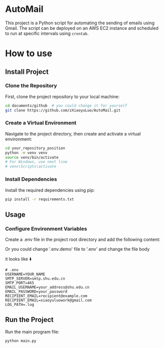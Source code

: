 # AutoMail

This project is a Python script for automating the sending of emails using Gmail. The script can be deployed on an AWS EC2 instance and scheduled to run at specific intervals using `crontab`.

# How to use

## Install Project

### Clone the Repository
First, clone the project repository to your local machine:

```bash
cd documents/github  # you could change it for yourself
git clone https://github.com/zXiaoyuLuo/AutoMail.git
```

### Create a Virtual Environment
Navigate to the project directory, then create and activate a virtual environment:

```bash
cd your_repository_position
python -m venv venv
source venv/bin/activate
# For Windows, use next line
# venv\Scripts\activate
```

### Install Dependencies
Install the required dependencies using pip:

```bash
pip install -r requirements.txt
```

## Usage

### Configure Environment Variables

Create a .env file in the project root directory and add the following content:

Or you could change '.env.demo' file to '.env' and change the file body

it looks like ⬇️
```
# .env
USERNAME=YOUR_NAME
SMTP_SERVER=smtp.shu.edu.cn
SMTP_PORT=465
EMAIL_USERNAME=your_address@shu.edu.cn
EMAIL_PASSWORD=your_password
RECIPIENT_EMAIL=recipient@example.com
RECIPIENT_EMAIL=xiaoyuluowork@gmail.com
LOG_PATH=.log
```


## Run the Project
Run the main program file:

```bash
python main.py
```




